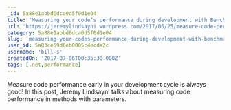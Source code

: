 ```yaml
---
_id: 5a88e1abbd6dca0d5f0d1e04
title: "Measuring your code’s performance during development with BenchmarkDotNet - Methods with parameters"
url: 'https://jeremylindsayni.wordpress.com/2017/06/25/measure-code-performance-during-development-with-benchmarkdotnet-part-2-methods-with-data-transfer-object-parameters/'
category: 5a88e1abbd6dca0d5f0d1e04
slug: 'measuring-your-codes-performance-during-development-with-benchmarkdotnet-methods-with-parameters'
user_id: 5a83ce59d6eb0005c4ecda2c
username: 'bill-s'
createdOn: '2017-07-06T00:35:30.000Z'
tags: [.net,performance]
---
```


Measure code performance early in your development cycle is always good! In this post, Jeremy Lindsayni talks about measuring code performance in methods with parameters.

